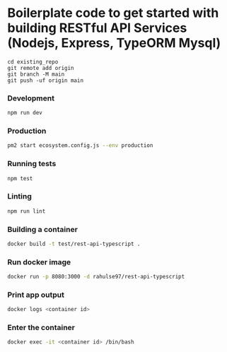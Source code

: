 # Boilerplate code to get started with building RESTful API Services (Nodejs, Express, TypeORM Mysql)


```
cd existing_repo
git remote add origin 
git branch -M main
git push -uf origin main
```
### Development

```bash
npm run dev
```

### Production

```bash
pm2 start ecosystem.config.js --env production
```

### Running tests

```bash
npm test
```

### Linting

```bash
npm run lint
```

### Building a container

```bash
docker build -t test/rest-api-typescript .
```

### Run docker image

```bash
docker run -p 8080:3000 -d rahulse97/rest-api-typescript
```

### Print app output
```bash
docker logs <container id>
```

### Enter the container
```bash
docker exec -it <container id> /bin/bash
```
